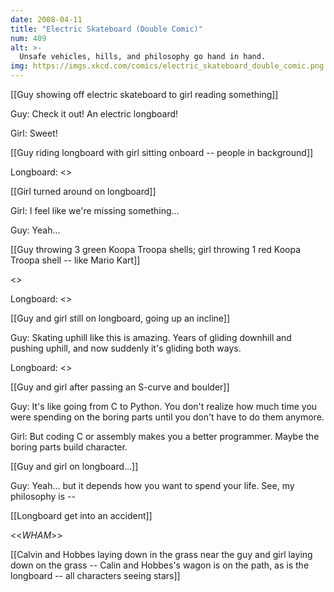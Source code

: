 ```yaml
---
date: 2008-04-11
title: "Electric Skateboard (Double Comic)"
num: 409
alt: >-
  Unsafe vehicles, hills, and philosophy go hand in hand.
img: https://imgs.xkcd.com/comics/electric_skateboard_double_comic.png
---
```

[[Guy showing off electric skateboard to girl reading something]]

Guy: Check it out! An electric longboard!

Girl: Sweet!

[[Guy riding longboard with girl sitting onboard -- people in background]]

Longboard: <<RRRR>>

[[Girl turned around on longboard]]

Girl: I feel like we're missing something...

Guy: Yeah...

[[Guy throwing 3 green Koopa Troopa shells; girl throwing 1 red Koopa Troopa shell -- like Mario Kart]]

<<Music Playing>>

Longboard: <<RRRR>>

[[Guy and girl still on longboard, going up an incline]]

Guy: Skating uphill like this is amazing.  Years of gliding downhill and pushing uphill, and now suddenly it's gliding both ways.

Longboard: <<RRRR>>

[[Guy and girl after passing an S-curve and boulder]]

Guy: It's like going from C to Python.  You don't realize how much time you were spending on the boring parts until you don't have to do them anymore.

Girl: But coding C or assembly makes you a better programmer.  Maybe the boring parts build character.

[[Guy and girl on longboard...]]

Guy: Yeah... but it depends how you want to spend your life.  See, my philosophy is --

[[Longboard get into an accident]]

<<*WHAM*>>

[[Calvin and Hobbes laying down in the grass near the guy and girl laying down on the grass -- Calin and Hobbes's wagon is on the path, as is the longboard -- all characters seeing stars]]

